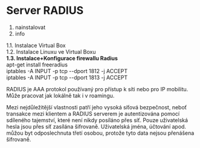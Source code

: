 # Server RADIUS
1. nainstalovat
2. info

1.1. Instalace Virtual Box </br>
1.2. Instalace Linuxu ve Virtual Boxu </br>
<b>1.3. Instalace+Konfigurace firewallu Radius </b></br>
    apt-get install freeradius </br>
    iptables -A INPUT -p tcp --dport 1812 -j ACCEPT </br>
    iptables -A INPUT -p tcp --dport 1813 -j ACCEPT </br>
    


















RADIUS je AAA protokol používaný pro přístup k síti nebo pro IP mobilitu. Může pracovat jak lokálně tak i v roamingu.

Mezi nejdůležitější vlastnosti patří jeho vysoká síťová bezpečnost, neboť transakce mezi klientem a RADIUS serverem je autentizována pomocí sdíleného tajemství, které není nikdy posíláno přes síť. Pouze uživatelská hesla jsou přes síť zasílána šifrovaně. Uživatelská jména, účtování apod. můžou byt odposlechnuta třetí osobou, protože tyto data nejsou přenášena šifrovaně.
